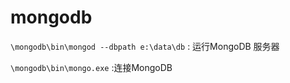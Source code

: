 # mongodb

`\mongodb\bin\mongod --dbpath e:\data\db` : 运行MongoDB 服务器

`\mongodb\bin\mongo.exe` :连接MongoDB
